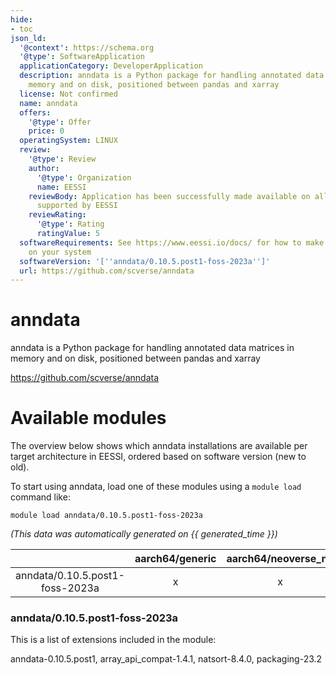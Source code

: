 ```yaml
---
hide:
- toc
json_ld:
  '@context': https://schema.org
  '@type': SoftwareApplication
  applicationCategory: DeveloperApplication
  description: anndata is a Python package for handling annotated data matrices in
    memory and on disk, positioned between pandas and xarray
  license: Not confirmed
  name: anndata
  offers:
    '@type': Offer
    price: 0
  operatingSystem: LINUX
  review:
    '@type': Review
    author:
      '@type': Organization
      name: EESSI
    reviewBody: Application has been successfully made available on all architectures
      supported by EESSI
    reviewRating:
      '@type': Rating
      ratingValue: 5
  softwareRequirements: See https://www.eessi.io/docs/ for how to make EESSI available
    on your system
  softwareVersion: '[''anndata/0.10.5.post1-foss-2023a'']'
  url: https://github.com/scverse/anndata
---
```


anndata
=======


anndata is a Python package for handling annotated data matrices in memory and on disk, positioned between pandas and xarray

https://github.com/scverse/anndata
# Available modules


The overview below shows which anndata installations are available per target architecture in EESSI, ordered based on software version (new to old).

To start using anndata, load one of these modules using a `module load` command like:

```shell
module load anndata/0.10.5.post1-foss-2023a
```

*(This data was automatically generated on {{ generated_time }})*

| |aarch64/generic|aarch64/neoverse_n1|aarch64/neoverse_v1|aarch64/nvidia/grace|x86_64/generic|x86_64/amd/zen2|x86_64/amd/zen3|x86_64/amd/zen4|x86_64/intel/cascadelake|x86_64/intel/haswell|x86_64/intel/icelake|x86_64/intel/sapphirerapids|x86_64/intel/skylake_avx512|
| :---: | :---: | :---: | :---: | :---: | :---: | :---: | :---: | :---: | :---: | :---: | :---: | :---: | :---: |
|anndata/0.10.5.post1-foss-2023a|x|x|x|x|x|x|x|x|x|x|x|x|x|


### anndata/0.10.5.post1-foss-2023a

This is a list of extensions included in the module:

anndata-0.10.5.post1, array_api_compat-1.4.1, natsort-8.4.0, packaging-23.2